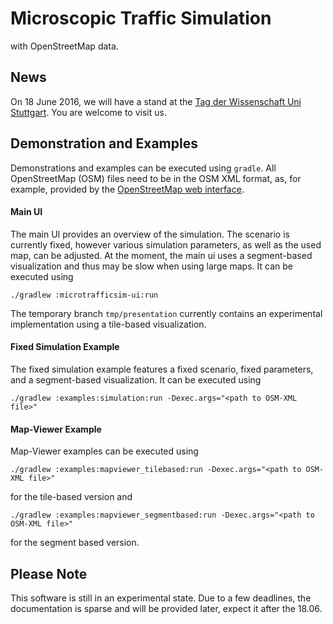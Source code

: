 # Microscopic Traffic Simulation
with OpenStreetMap data.

## News
On 18 June 2016, we will have a stand at the
[Tag der Wissenschaft Uni Stuttgart](http://www.uni-stuttgart.de/tag/2016/). You are welcome to visit us.

## Demonstration and Examples
Demonstrations and examples can be executed using `gradle`. All
OpenStreetMap (OSM) files need to be in the OSM XML format, as, for
example, provided by the
[OpenStreetMap web interface](https://www.openstreetmap.org).

#### Main UI
The main UI provides an overview of the simulation. The scenario is
currently fixed, however various simulation parameters, as well as the
used map, can be adjusted. At the moment, the main ui uses a segment-based
visualization and thus may be slow when using large maps. It can be
executed using

```shell
./gradlew :microtrafficsim-ui:run
```

The temporary branch `tmp/presentation` currently contains an
experimental implementation using a tile-based visualization.

#### Fixed Simulation Example
The fixed simulation example features a fixed scenario, fixed parameters,
and a segment-based visualization. It can be executed using
```shell
./gradlew :examples:simulation:run -Dexec.args="<path to OSM-XML file>"
```

#### Map-Viewer Example
Map-Viewer examples can be executed using 
```shell
./gradlew :examples:mapviewer_tilebased:run -Dexec.args="<path to OSM-XML file>"
```
for the tile-based version and
```shell
./gradlew :examples:mapviewer_segmentbased:run -Dexec.args="<path to OSM-XML file>"
```
for the segment based version.


## Please Note
This software is still in an experimental state. Due to a few deadlines, the
documentation is sparse and will be provided later, expect it after the 18.06.
